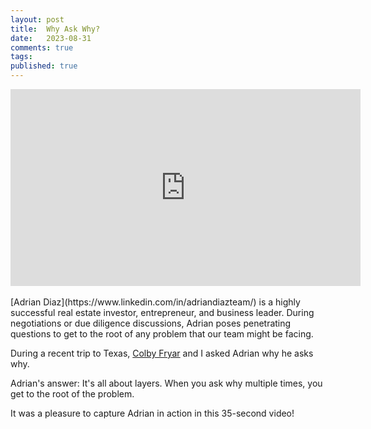 ```yaml
---
layout: post
title:  Why Ask Why?
date:   2023-08-31
comments: true
tags: 
published: true
---
```

<div class="video-container">
<iframe width="560" height="315" src="https://www.youtube.com/embed/yFMp2WDx2Vk?si=gjhb1NiBz8u_gdKr" title="YouTube video player" frameborder="0" allow="accelerometer; autoplay; clipboard-write; encrypted-media; gyroscope; picture-in-picture; web-share" allowfullscreen></iframe>
</div>
<br/>
[Adrian Diaz](https://www.linkedin.com/in/adriandiazteam/) is a highly successful real estate investor, entrepreneur, and business leader. During negotiations or due diligence discussions, Adrian poses penetrating questions to get to the root of any problem that our team might be facing.

During a recent trip to Texas, [Colby Fryar](https://www.linkedin.com/in/colby-fryar-295083208/) and I asked Adrian why he asks why. 

<!--more-->

Adrian's answer: It's all about layers. When you ask why multiple times, you get to the root of the problem. 

It was a pleasure to capture Adrian in action in this 35-second video!
 